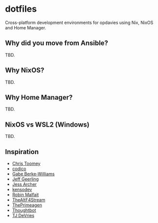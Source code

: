 # dotfiles

Cross-platform development environments for opdavies using Nix, NixOS and Home Manager.

## Why did you move from Ansible?

TBD.

## Why NixOS?

TBD.

## Why Home Manager?

TBD.

## NixOS vs WSL2 (Windows)

TBD.

## Inspiration

- [Chris Toomey](https://github.com/christoomey/dotfiles)
- [codico](https://github.com/codicocodes/dotfiles)
- [Gabe Berke-Williams](https://github.com/gabebw/dotfiles)
- [Jeff Geerling](https://github.com/geerlingguy/dotfiles)
- [Jess Archer](https://github.com/jessarcher/dotfiles)
- [kensodev](https://github.com/KensoDev/dotfiles)
- [Robin Malfait](https://github.com/RobinMalfait/dotfiles)
- [TheAltF4Stream](https://github.com/ALT-F4-LLC/dotfiles-nixos)
- [ThePrimeagen](https://github.com/ThePrimeagen/.dotfiles)
- [Thoughtbot](https://github.com/thoughtbot/dotfiles)
- [TJ DeVries](https://github.com/tjdevries/config_manager)
